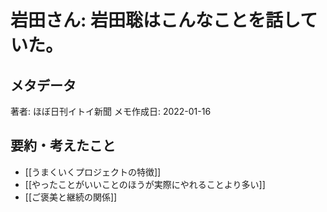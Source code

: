 # 岩田さん: 岩田聡はこんなことを話していた。

## メタデータ

著者: ほぼ日刊イトイ新聞
メモ作成日: 2022-01-16


## 要約・考えたこと

- [[うまくいくプロジェクトの特徴]]
- [[やったことがいいことのほうが実際にやれることより多い]]
- [[ご褒美と継続の関係]]